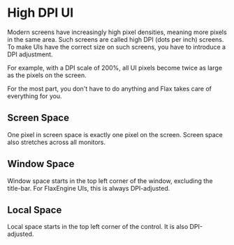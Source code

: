 # High DPI UI

Modern screens have increasingly high pixel densities, meaning more pixels in the same area. Such screens are called high DPI (dots per inch) screens.  To make UIs have the correct size on such screens, you have to introduce a DPI adjustment. 

For example, with a DPI scale of 200%, all UI pixels become twice as large as the pixels on the screen.

For the most part, you don't have to do anything and Flax takes care of everything for you. 

## Screen Space

One pixel in screen space is exactly one pixel on the screen. Screen space also stretches across all monitors.

## Window Space

Window space starts in the top left corner of the window, excluding the title-bar. For FlaxEngine UIs, this is always DPI-adjusted.

## Local Space

Local space starts in the top left corner of the control. It is also DPI-adjusted.